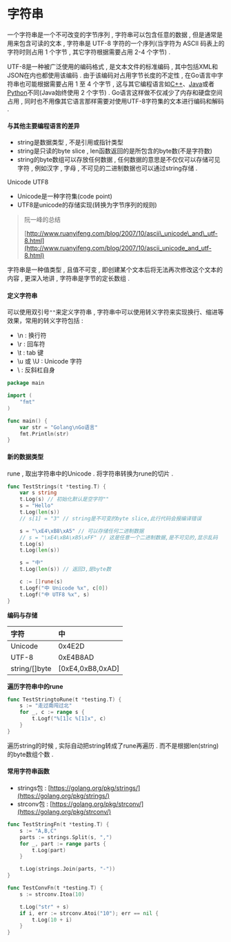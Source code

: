 # 字符串

一个字符串是一个不可改变的字节序列 , 字符串可以包含任意的数据 , 但是通常是用来包含可读的文本 , 字符串是 UTF-8 字符的一个序列\(当字符为 ASCII 码表上的字符时则占用 1 个字节 , 其它字符根据需要占用 2-4 个字节\) . 

UTF-8是一种被广泛使用的编码格式 , 是文本文件的标准编码 , 其中包括XML和JSON在内也都使用该编码 . 由于该编码对占用字节长度的不定性 , 在Go语言中字符串也可能根据需要占用 1 至 4 个字节 , 这与其它编程语言如[C++](http://c.biancheng.net/cplus/)、[Java](http://c.biancheng.net/java/)或者[Python](http://c.biancheng.net/python/)不同\(Java始终使用 2 个字节\) . Go语言这样做不仅减少了内存和硬盘空间占用 , 同时也不用像其它语言那样需要对使用UTF-8字符集的文本进行编码和解码 . 

#### 与其他主要编程语言的差异

* string是数据类型 , 不是引用或指针类型
* string是只读的byte slice , len函数返回的是所包含的byte数\(不是字符数\)
* string的byte数组可以存放任何数据 , 任何数据的意思是不仅仅可以存储可见字符 , 例如汉字 , 字母 , 不可见的二进制数据也可以通过string存储 . 

Unicode UTF8

* Unicode是一种字符集\(code point\)
* UTF8是unicode的存储实现\(转换为字节序列的规则\)

> 阮一峰的总结
>
> [http://www.ruanyifeng.com/blog/2007/10/ascii\_unicode\_and\_utf-8.html](http://www.ruanyifeng.com/blog/2007/10/ascii_unicode_and_utf-8.html)

字符串是一种值类型 , 且值不可变 , 即创建某个文本后将无法再次修改这个文本的内容 , 更深入地讲 , 字符串是字节的定长数组 . 

#### 定义字符串

可以使用双引号`""`来定义字符串 , 字符串中可以使用转义字符来实现换行、缩进等效果，常用的转义字符包括 : 

* \n : 换行符
* \r : 回车符
* \t : tab 键
* \u 或 \U : Unicode 字符
* \\ : 反斜杠自身

```go
package main

import (
    "fmt"
)

func main() {
    var str = "Golang\nGo语言"
    fmt.Println(str)
}
```

#### 新的数据类型

rune , 取出字符串中的Unicode . 将字符串转换为rune的切片 .

```go
func TestStrings(t *testing.T) {
    var s string
    t.Log(s) // 初始化默认是空字符""
    s = "Hello"
    t.Log(len(s))
    // s[1] = "3" // string是不可变的byte slice,此行代码会报编译错误

    s = "\xE4\xB8\xA5" // 可以存储任何二进制数据
    // s = "\xE4\xBA\xB5\xFF" // 这是任意一个二进制数据,是不可见的,显示乱码
    t.Log(s)
    t.Log(len(s))

    s = "中"
    t.Log(len(s)) // 返回3,是byte数

    c := []rune(s)
    t.Logf("中 Unicode %x", c[0])
    t.Logf("中 UTF8 %x", s)
}
```

**编码与存储**

| 字符 | 中 |
| :--- | :--- |
| Unicode | 0x4E2D |
| UTF-8 | 0xE4B8AD |
| string/\[\]byte | \[0xE4,0xB8,0xAD\] |

**遍历字符串中的rune**

```go
func TestStringtoRune(t *testing.T) {
    s := "走过南闯过北"
    for _, c := range s {
        t.Logf("%[1]c %[1]x", c)
    }
}
```

遍历string的时候 , 实际自动把string转成了rune再遍历 . 而不是根据len\(string\)的byte数组个数 .

#### 常用字符串函数

* strings包 : [https://golang.org/pkg/strings/](https://golang.org/pkg/strings/)
* strconv包 : [https://golang.org/pkg/strconv/](https://golang.org/pkg/strconv/)

```go
func TestStringFn(t *testing.T) {
    s := "A,B,C"
    parts := strings.Split(s, ",")
    for _, part := range parts {
        t.Log(part)
    }

    t.Log(strings.Join(parts, "-"))
}

func TestConvFn(t *testing.T) {
    s := strconv.Itoa(10)

    t.Log("str" + s)
    if i, err := strconv.Atoi("10"); err == nil {
        t.Log(10 + i)
    }
}
```



